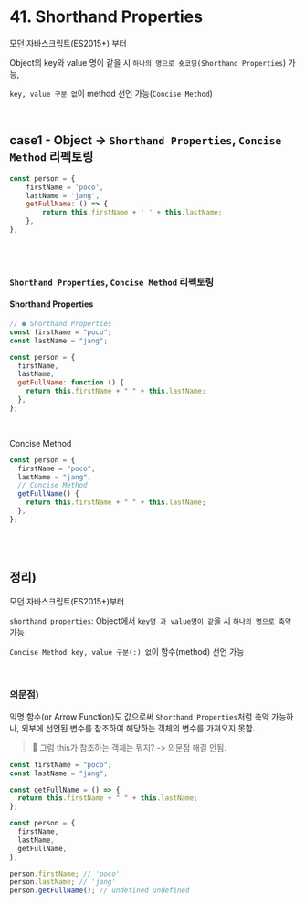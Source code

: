 # 41. Shorthand Properties

모던 자바스크립트(ES2015+) 부터

Object의 key와 value 명이 같을 시 `하나의 명으로 숏코딩(Shorthand Properties`) 가능,

`key, value 구분 없`이 method 선언 가능(`Concise Method`)

<br/>

## case1 - Object -> `Shorthand Properties`, `Concise Method` 리펙토링

```javascript
const person = {
    firstName = 'poco',
    lastName = 'jang',
    getFullName: () => {
        return this.firstName + ' ' + this.lastName;
    },
},
```

<br/>
<br/>

### `Shorthand Properties`, `Concise Method` 리펙토링

#### Shorthand Properties

```javascript
// ● Shorthand Properties
const firstName = "poco";
const lastName = "jang";

const person = {
  firstName,
  lastName,
  getFullName: function () {
    return this.firstName + " " + this.lastName;
  },
};
```

<br/>

Concise Method

```javascript
const person = {
  firstName = "poco",
  lastName = "jang",
  // Concise Method
  getFullName() {
    return this.firstName + " " + this.lastName;
  },
};
```

<br/>
<br/>

## 정리)

모던 자바스크립트(ES2015+)부터

`shorthand properties`: Object에서 `key명 과 value명이 같`을 시 `하나의 명으로 축약` 가능<br/>

`Concise Method`: `key, value 구분(:) 없`이 함수(method) 선언 가능

<br/>

### 의문점)

익명 함수(or Arrow Function)도 값으로써 `Shorthand Properties`처럼 축약 가능하나, 외부에 선언된 변수를 참조하여 해당하는 객체의 변수를 가져오지 못함.

> 🤔 그럼 this가 참조하는 객체는 뭐지? -> 의문점 해결 안됨.

```javascript
const firstName = "poco";
const lastName = "jang";

const getFullName = () => {
  return this.firstName + " " + this.lastName;
};

const person = {
  firstName,
  lastName,
  getFullName,
};

person.firstName; // 'poco'
person.lastName; // 'jang'
person.getFullName(); // undefined undefined
```
